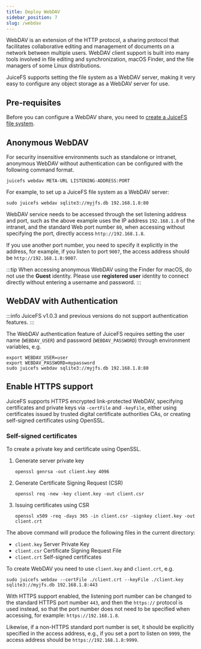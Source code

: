```yaml
---
title: Deploy WebDAV
sidebar_position: 7
slug: /webdav
---
```


WebDAV is an extension of the HTTP protocol, a sharing protocol that facilitates collaborative editing and management of documents on a network between multiple users. WebDAV client support is built into many tools involved in file editing and synchronization, macOS Finder, and the file managers of some Linux distributions.

JuiceFS supports setting the file system as a WebDAV server, making it very easy to configure any object storage as a WebDAV server for use.

## Pre-requisites

Before you can configure a WebDAV share, you need to [create a JuiceFS file system](./quick_start_guide#juicefs-format).

## Anonymous WebDAV

For security insensitive environments such as standalone or intranet, anonymous WebDAV without authentication can be configured with the following command format.

```shell
juicefs webdav META-URL LISTENING-ADDRESS:PORT
```

For example, to set up a JuiceFS file system as a WebDAV server:

```shell
sudo juicefs webdav sqlite3://myjfs.db 192.168.1.8:80
```

WebDAV service needs to be accessed through the set listening address and port, such as the above example uses the IP address `192.168.1.8` of the intranet, and the standard Web port number `80`, when accessing without specifying the port, directly access `http://192.168.1.8`.

If you use another port number, you need to specify it explicitly in the address, for example, if you listen to port `9007`, the access address should be `http://192.168.1.8:9007`.

:::tip
When accessing anonymous WebDAV using the Finder for macOS, do not use the **Guest** identity. Please use **registered user** identity to connect directly without entering a username and password.
:::

## WebDAV with Authentication

:::info
JuiceFS v1.0.3 and previous versions do not support authentication features.
:::

The WebDAV authentication feature of JuiceFS requires setting the user name (`WEBDAV_USER`) and password (`WEBDAV_PASSWORD`) through environment variables, e.g.

```shell
export WEBDAV_USER=user
export WEBDAV_PASSWORD=mypassword
sudo juicefs webdav sqlite3://myjfs.db 192.168.1.8:80
```

## Enable HTTPS support

JuiceFS supports HTTPS encrypted link-protected WebDAV, specifying certificates and private keys via `-certFile` and `-keyFile`, either using certificates issued by trusted digital certificate authorities CAs, or creating self-signed certificates using OpenSSL.

### Self-signed certificates

To create a private key and certificate using OpenSSL.

1. Generate server private key

    ```shell
    openssl genrsa -out client.key 4096
    ```

2. Generate Certificate Signing Request (CSR)

    ```shell
    openssl req -new -key client.key -out client.csr
    ```

3. Issuing certificates using CSR

    ```shell
    openssl x509 -req -days 365 -in client.csr -signkey client.key -out client.crt
    ```

The above command will produce the following files in the current directory:

- `client.key` Server Private Key
- `client.csr` Certificate Signing Request File
- `client.crt` Self-signed certificates

To create WebDAV you need to use `client.key` and `client.crt`, e.g.

```shell
sudo juicefs webdav --certFile ./client.crt --keyFile ./client.key sqlite3://myjfs.db 192.168.1.8:443
```

With HTTPS support enabled, the listening port number can be changed to the standard HTTPS port number `443`, and then the `https://` protocol is used instead, so that the port number does not need to be specified when accessing, for example: `https://192.168.1.8`.

Likewise, if a non-HTTPS standard port number is set, it should be explicitly specified in the access address, e.g., if you set a port to listen on `9999`, the access address should be `https://192.168.1.8:9999`.

